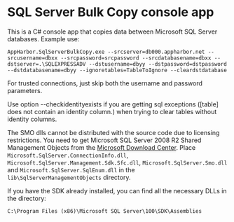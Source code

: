 # SQL Server Bulk Copy console app

This is a C# console app that copies data between Microsoft SQL Server databases. Example use:

    AppHarbor.SqlServerBulkCopy.exe --srcserver=db000.appharbor.net --srcusername=dbxx --srcpassword=srcpassword --srcdatabasename=dbxx --dstserver=.\SQLEXPRESSADV --dstusername=dbyy --dstpassword=dstpassword --dstdatabasename=dbyy --ignoretables=TableToIgnore --cleardstdatabase

For trusted connections, just skip both the username and password parameters.

Use option --checkidentityexists if you are getting sql exceptions ([table] does not contain an identity column.) when trying to clear tables without identity columns.

The SMO dlls cannot be distributed with the source code due to licensing restrictions. You need to get Microsoft SQL Server 2008 R2 Shared Management Objects from the [Microsoft Download Center](http://www.microsoft.com/download/en/details.aspx?id=16978#SMO). Place `Microsoft.SqlServer.ConnectionInfo.dll`, `Microsoft.SqlServer.Management.Sdk.Sfc.dll`, `Microsoft.SqlServer.Smo.dll` and `Microsoft.SqlServer.SqlEnum.dll` in the `lib\SqlServerManagementObjects` directory.

If you have the SDK already installed, you can find all the necessary DLLs in the directory:

    C:\Program Files (x86)\Microsoft SQL Server\100\SDK\Assemblies
